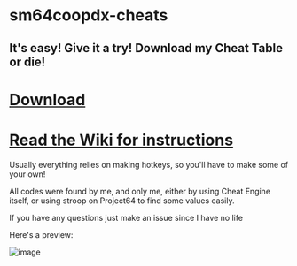 # sm64coopdx-cheats
## It's easy! Give it a try! Download my Cheat Table or die!

# [Download](https://github.com/Feradile/sm64coopdx-cheats/releases)

# [Read the Wiki for instructions](https://github.com/Feradile/sm64coopdx-cheats/wiki)

Usually everything relies on making hotkeys, so you'll have to make some of your own!

All codes were found by me, and only me, either by using Cheat Engine itself, or using stroop on Project64 to find some values easily.

If you have any questions just make an issue since I have no life

Here's a preview:

![image](https://github.com/user-attachments/assets/1e8b0a7c-f418-4206-867c-67eb2e3d0a28)
